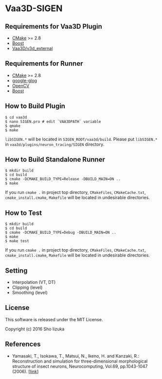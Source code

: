 # Vaa3D-SIGEN

## Requirements for Vaa3D Plugin

* [CMake](https://cmake.org/) >= 2.8
* [Boost](http://www.boost.org/)
* [Vaa3D/v3d_external](https://github.com/Vaa3D/v3d_external)

## Requirements for Runner

* [CMake](https://cmake.org/) >= 2.8
* [google-glog](https://github.com/google/glog)
* [OpenCV](http://opencv.org/)
* [Boost](http://www.boost.org/)

## How to Build Plugin

```
$ cd vaa3d
$ nano SIGEN.pro # edit `VAA3DPATH` variable
$ qmake
$ make
```

`libSIGEN.*` will be located in `SIGEN_ROOT/vaa3d/build`. Please put `libSIGEN.*` in `vaa3d/plugins/neuron_tracing/SIGEN` directory.

## How to Build Standalone Runner

```
$ mkdir build
$ cd build
$ cmake -DCMAKE_BUILD_TYPE=Release -DBUILD_MAIN=ON ..
$ make
```

If you run `cmake .` in project top directory, `CMakeFiles`, `CMakeCache.txt`, `cmake_install.cmake`, `Makefile` will be located in undesirable directories.

## How to Test

```
$ mkdir build
$ cd build
$ cmake -DCMAKE_BUILD_TYPE=Debug -DBUILD_MAIN=ON ..
$ make
$ make test
```

If you run `cmake .` in project top directory, `CMakeFiles`, `CMakeCache.txt`, `cmake_install.cmake`, `Makefile` will be located in undesirable directories.

## Setting

* Interpolation (VT, DT)
* Clipping (level)
* Smoothing (level)

## License

This software is released under the MIT License.

Copyright (c) 2016 Sho Iizuka

## References

* Yamasaki, T., Isokawa, T., Matsui, N., Ikeno, H. and Kanzaki, R.: Reconstruction and simulation for three-dimensional morphological structure of insect neurons, Neurocomputing, Vol.69, pp.1043-1047 (2006). \[[link](http://dx.doi.org/10.1016/j.neucom.2005.12.042)\]
